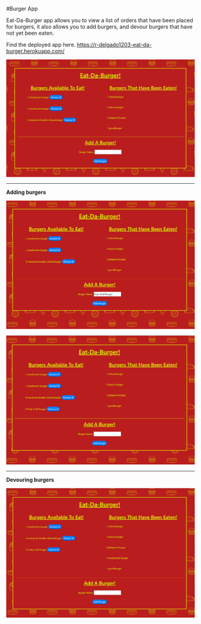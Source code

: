 #Burger App


Eat-Da-Burger app allows you to view a list of orders that have been placed for burgers, it also allows you to add burgers, and devour burgers that have not yet been eaten.

Find the deployed app here. https://r-delgado1203-eat-da-burger.herokuapp.com/

![alt text](./public/assets/img/burger.png "eat-da-burger")

-----

**Adding burgers**

![alt text](./public/assets/img/add_burger.png "add buger")

![alt text](./public/assets/img/added_burger.png "added burger")

-----

**Devouring burgers**

![alt text](./public/assets/img/devoured.png "devoured")
